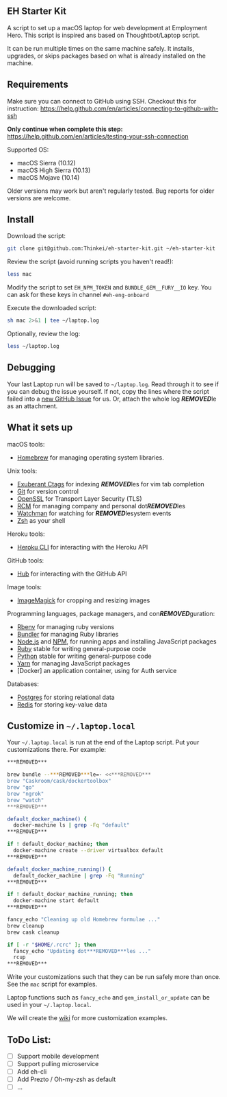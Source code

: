 ## EH Starter Kit
A script to set up a macOS laptop for web development at Employment Hero. This script is inspired ans based on Thoughtbot/Laptop script.

It can be run multiple times on the same machine safely. It installs, upgrades, or skips packages based on what is already installed on the machine.

Requirements
------------

Make sure you can connect to GitHub using SSH. Checkout this for instruction: https://help.github.com/en/articles/connecting-to-github-with-ssh

**Only continue when complete this step:** https://help.github.com/en/articles/testing-your-ssh-connection

Supported OS:

* macOS Sierra (10.12)
* macOS High Sierra (10.13)
* macOS Mojave (10.14)

Older versions may work but aren't regularly tested.
Bug reports for older versions are welcome.

Install
-------

Download the script:

```sh
git clone git@github.com:Thinkei/eh-starter-kit.git ~/eh-starter-kit
```

Review the script (avoid running scripts you haven't read!):

```sh
less mac
```

Modify the script to set `EH_NPM_TOKEN` and `BUNDLE_GEM__FURY__IO` key. You can ask for these keys in channel `#eh-eng-onboard`

Execute the downloaded script:

```sh
sh mac 2>&1 | tee ~/laptop.log
```

Optionally, review the log:

```sh
less ~/laptop.log
```

Debugging
---------

Your last Laptop run will be saved to `~/laptop.log`.
Read through it to see if you can debug the issue yourself.
If not, copy the lines where the script failed into a
[new GitHub Issue](https://github.com/Thinkei/eh-starter-kit/issues/new) for us.
Or, attach the whole log ***REMOVED***le as an attachment.

What it sets up
---------------

macOS tools:

* [Homebrew] for managing operating system libraries.

[Homebrew]: http://brew.sh/

Unix tools:

* [Exuberant Ctags] for indexing ***REMOVED***les for vim tab completion
* [Git] for version control
* [OpenSSL] for Transport Layer Security (TLS)
* [RCM] for managing company and personal dot***REMOVED***les
* [Watchman] for watching for ***REMOVED***lesystem events
* [Zsh] as your shell

[Exuberant Ctags]: http://ctags.sourceforge.net/
[Git]: https://git-scm.com/
[OpenSSL]: https://www.openssl.org/
[RCM]: https://github.com/thoughtbot/rcm
[Tmux]: http://tmux.github.io/
[Watchman]: https://facebook.github.io/watchman/
[Zsh]: http://www.zsh.org/

Heroku tools:

* [Heroku CLI] for interacting with the Heroku API

[Heroku CLI]: https://devcenter.heroku.com/articles/heroku-cli

GitHub tools:

* [Hub] for interacting with the GitHub API

[Hub]: http://hub.github.com/

Image tools:

* [ImageMagick] for cropping and resizing images

Programming languages, package managers, and con***REMOVED***guration:

* [Rbenv] for managing ruby versions
* [Bundler] for managing Ruby libraries
* [Node.js] and [NPM], for running apps and installing JavaScript packages
* [Ruby] stable for writing general-purpose code
* [Python] stable for writing general-purpose code
* [Yarn] for managing JavaScript packages
* [Docker] an application container, using for Auth service

[Bundler]: http://bundler.io/
[ImageMagick]: http://www.imagemagick.org/
[Node.js]: http://nodejs.org/
[NPM]: https://www.npmjs.org/
[ASDF]: https://github.com/asdf-vm/asdf
[Ruby]: https://www.ruby-lang.org/en/
[Yarn]: https://yarnpkg.com/en/
[Python]: https://www.python.org/
[Rbenv]: https://github.com/rbenv/rbenv

Databases:

* [Postgres] for storing relational data
* [Redis] for storing key-value data

[Postgres]: http://www.postgresql.org/
[Redis]: http://redis.io/

Customize in `~/.laptop.local`
------------------------------

Your `~/.laptop.local` is run at the end of the Laptop script.
Put your customizations there.
For example:

```sh
***REMOVED***

brew bundle --***REMOVED***le=- <<***REMOVED***
brew "Caskroom/cask/dockertoolbox"
brew "go"
brew "ngrok"
brew "watch"
***REMOVED***

default_docker_machine() {
  docker-machine ls | grep -Fq "default"
***REMOVED***

if ! default_docker_machine; then
  docker-machine create --driver virtualbox default
***REMOVED***

default_docker_machine_running() {
  default_docker_machine | grep -Fq "Running"
***REMOVED***

if ! default_docker_machine_running; then
  docker-machine start default
***REMOVED***

fancy_echo "Cleaning up old Homebrew formulae ..."
brew cleanup
brew cask cleanup

if [ -r "$HOME/.rcrc" ]; then
  fancy_echo "Updating dot***REMOVED***les ..."
  rcup
***REMOVED***
```

Write your customizations such that they can be run safely more than once.
See the `mac` script for examples.

Laptop functions such as `fancy_echo` and
`gem_install_or_update`
can be used in your `~/.laptop.local`.

We will create the [wiki](https://github.com/Thinkei/eh-starter-kit/wiki)
for more customization examples.

ToDo List:
----------

- [ ] Support mobile development
- [ ] Support pulling microservice
- [ ] Add eh-cli
- [ ] Add Prezto / Oh-my-zsh as default
- [ ] ...
